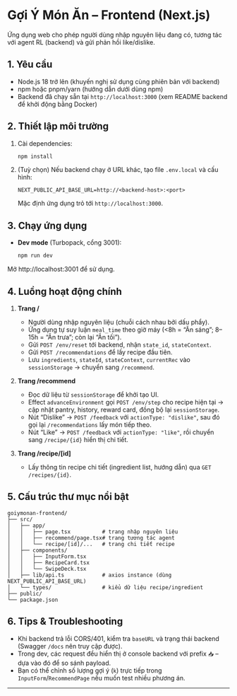 # Gợi Ý Món Ăn – Frontend (Next.js)

Ứng dụng web cho phép người dùng nhập nguyên liệu đang có, tương tác với agent RL (backend) và gửi phản hồi like/dislike.

## 1. Yêu cầu

- Node.js 18 trở lên (khuyến nghị sử dụng cùng phiên bản với backend)
- npm hoặc pnpm/yarn (hướng dẫn dưới dùng npm)
- Backend đã chạy sẵn tại `http://localhost:3000` (xem README backend để khởi động bằng Docker)

## 2. Thiết lập môi trường

1. Cài dependencies:

   ```bash
   npm install
   ```

2. (Tuỳ chọn) Nếu backend chạy ở URL khác, tạo file `.env.local` và cấu hình:

   ```env
   NEXT_PUBLIC_API_BASE_URL=http://<backend-host>:<port>
   ```

   Mặc định ứng dụng trỏ tới `http://localhost:3000`.

## 3. Chạy ứng dụng

- **Dev mode** (Turbopack, cổng 3001):

  ```bash
  npm run dev
  ```

Mở http://localhost:3001 để sử dụng.

## 4. Luồng hoạt động chính

1. **Trang /**
   - Người dùng nhập nguyên liệu (chuỗi cách nhau bởi dấu phẩy).
   - Ứng dụng tự suy luận `meal_time` theo giờ máy (\<8h = “Ăn sáng”; 8–15h = “Ăn trưa”; còn lại “Ăn tối”).
   - Gửi `POST /env/reset` tới backend, nhận `state_id`, `stateContext`.
   - Gửi `POST /recommendations` để lấy recipe đầu tiên.
   - Lưu `ingredients`, `stateId`, `stateContext`, `currentRec` vào `sessionStorage` → chuyển sang `/recommend`.

2. **Trang /recommend**
   - Đọc dữ liệu từ `sessionStorage` để khởi tạo UI.
   - Effect `advanceEnvironment` gọi `POST /env/step` cho recipe hiện tại → cập nhật pantry, history, reward card, đồng bộ lại `sessionStorage`.
   - Nút “Dislike” → `POST /feedback` với `actionType: "dislike"`, sau đó gọi lại `/recommendations` lấy món tiếp theo.
   - Nút “Like” → `POST /feedback` với `actionType: "like"`, rồi chuyển sang `/recipe/{id}` hiển thị chi tiết.

3. **Trang /recipe/[id]**
   - Lấy thông tin recipe chi tiết (ingredient list, hướng dẫn) qua `GET /recipes/{id}`.

## 5. Cấu trúc thư mục nổi bật

```
goiymonan-frontend/
├── src/
│   ├── app/
│   │   ├── page.tsx          # trang nhập nguyên liệu
│   │   ├── recommend/page.tsx# trang tương tác agent
│   │   └── recipe/[id]/...   # trang chi tiết recipe
│   ├── components/
│   │   ├── InputForm.tsx
│   │   ├── RecipeCard.tsx
│   │   └── SwipeDeck.tsx
│   ├── lib/api.ts            # axios instance (dùng NEXT_PUBLIC_API_BASE_URL)
│   └── types/                # kiểu dữ liệu recipe/ingredient
├── public/
└── package.json
```

## 6. Tips & Troubleshooting

- Khi backend trả lỗi CORS/401, kiểm tra `baseURL` và trạng thái backend (Swagger `/docs` nên truy cập được).
- Trong dev, các request đều hiển thị ở console backend với prefix `📥` – dựa vào đó để so sánh payload.
- Bạn có thể chỉnh số lượng gợi ý (`k`) trực tiếp trong `InputForm`/`RecommendPage` nếu muốn test nhiều phương án.

---
